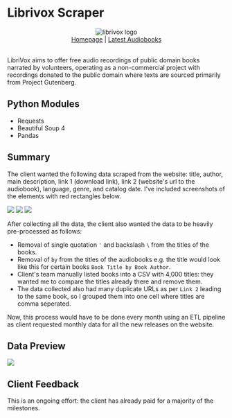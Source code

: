 # Librivox Scraper
<div align="center">
    <picture><img alt="librivox logo" src="https://github.com/miahj1/librivox-scraper/assets/84815985/0dfeef48-0e54-4f22-bf7a-f1b2511751b8"></picture>
    <div align="center"><a href="https://librivox.org">Homepage</a> | <a href="https://librivox.org/search?primary_key=1&search_category=language&search_page=1&search_form=get_results">Latest Audiobooks</a></div>
</div>
<br>

LibriVox aims to offer free audio recordings of public domain books narrated by volunteers, operating as a non-commercial project with recordings donated to the public domain where texts are sourced primarily from Project Gutenberg.

## Python Modules
- Requests
- Beautiful Soup 4
- Pandas

## Summary
The client wanted the following data scraped from the website: title, author, main description, link 1 (download link), link 2 (website's url to the audiobook), language, genre, and catalog date. I've included screenshots of the elements with red rectangles below.

<picture><img src="https://github.com/miahj1/librivox-scraper/assets/84815985/5f30aefe-0b76-4862-a09a-bb855a070484"></picture>
<picture><img src="https://github.com/miahj1/librivox-scraper/assets/84815985/201958dc-4771-46ea-a0fa-9562d03099c6"></picture>
<picture><img src="https://github.com/miahj1/librivox-scraper/assets/84815985/0af44e0e-9f03-4235-b26c-c852e4b81e3b"></picture>

After collecting all the data, the client also wanted the data to be heavily pre-processed as follows: 
- Removal of single quotation `'` and backslash `\` from the titles of the books.
- Removal of `by` from the titles of the audiobooks e.g. the title would look like this for certain books `Book Title by Book Author`.
- Client's team manually listed books into a CSV with 4,000 titles: they wanted me to compare the titles already there and remove them.
- The data collected also had many duplicate URLs as per `Link 2` leading to the same book, so I grouped them into one cell where titles are comma seperated.

Now, this process would have to be done every month using an ETL pipeline as client requested monthly data for all the new releases on the website.

## Data Preview
<picture><img src="https://github.com/miahj1/librivox-scraper/assets/84815985/d7aa2969-947b-4fd3-8e2f-fc93c645987e"></picture>

## Client Feedback
This is an ongoing effort: the client has already paid for a majority of the milestones.
